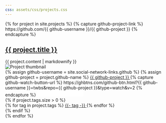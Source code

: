 ```yaml
---
css: assets/css/projects.css
---
```


<div class="projects-container-grid">
  {% for project in site.projects %}
    {% capture github-project-link %}
      https://github.com/{{ github-username }}/{{ github-project }}
    {% endcapture %}
    <div class="project-item">
      <a class="project-title-link" href="{{ github-project-link }}" target="__blank">
        <h2>{{ project.title }}</h2>
      </a>
      <div class="project-item-content-container-wrapper">
        <div class="project-item-content-container">
          <div class="project-item-content-text">
            {{ project.content | markdownify }}
          </div>
          <div class="project-item-content-img-container">
            <img
              class="project-item-content-img"
              src="{{ project.thumbnail-img | absolute_url }}"
              alt="Project thumbnail"
            >
          </div>
        </div>
      </div>
      <div class="project-github-container">
        {% assign github-username = site.social-network-links.github %}
        {% assign github-project = project.github-name %}
        <a class="project-github-link" href="{{ github-project-link }}" target="__blank">
          <i class="fab fa-github"></i> {{ github-project }}
        </a>
        {% capture github-watch-button-url %}
          https://ghbtns.com/github-btn.html?{{ github-username }}=twbs&repo={{ github-project }}&type=watch&v=2
        {% endcapture %}
        <iframe src="{{ github-watch-button-url }}" frameborder="0" scrolling="0" width="150" height="20" title="GitHub"></iframe>
      </div>
      {% if project.tags.size > 0 %}
        <div class="project-tags-container">
          {% for tag in project.tags %}
            <a
              class="project-tag"
              href="{{ '/tags' | absolute_url }}#{{- tag -}}">{{- tag -}}
            </a>
          {% endfor %}
        </div>
      {% endif %}
    </div>
  {% endfor %}
</div>
